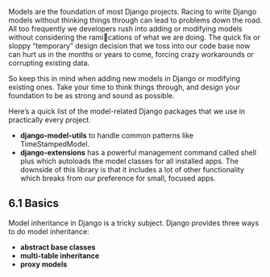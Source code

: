 Models are the foundation of most Django projects. Racing to write Django models without thinking things through can lead to problems down the road. All too frequently we developers rush into adding or modifying models without considering the rami􀅀cations of what we are doing. The quick fix or sloppy “temporary” design decision that we toss into our code base now can hurt us in the months or years to come, forcing crazy workarounds or corrupting existing data.

So keep this in mind when adding new models in Django or modifying existing ones. Take your time to think things through, and design your foundation to be as strong and sound as possible.

Here’s a quick list of the model-related Django packages that we use in practically every project. 

* __django-model-utils__ to handle common patterns like TimeStampedModel. 
* __django-extensions__ has a powerful management command called shell plus which autoloads the model classes for all installed apps. The downside of this library is that it includes a lot of other functionality which breaks from our preference for small, focused apps.

## 6.1 Basics

Model inheritance in Django is a tricky subject. Django provides three ways to do model inheritance: 

* __abstract base classes__
* __multi-table inheritance__  
* __proxy models__  

